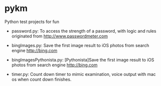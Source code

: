# pykm
Python test projects for fun
* password.py:
To access the strength of a password, with logic and rules originated from http://www.passwordmeter.com

* bingImages.py:
Save the first image result to iOS photos from search engine http://bing.com

* bingImagesPythonista.py:
[Pythonista]Save the first image result to iOS photos from search engine http://bing.com

* timer.py:
Count down timer to mimic examination, voice output with mac os when count down finishes.